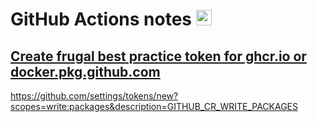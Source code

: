 # GitHub Actions notes  <img src="https://avatars0.githubusercontent.com/u/44036562?s=200&v=4"  width="25"> 

## [Create frugal best practice token for ghcr.io or docker.pkg.github.com ](https://docs.github.com/en/free-pro-team@latest/packages/getting-started-with-github-container-registry/migrating-to-github-container-registry-for-docker-images)


https://github.com/settings/tokens/new?scopes=write:packages&description=GITHUB_CR_WRITE_PACKAGES
